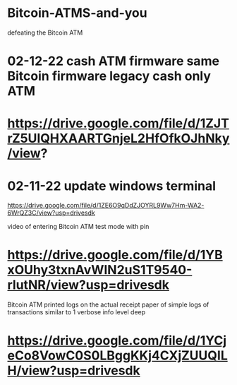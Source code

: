 # Bitcoin-ATMS-and-you
defeating the Bitcoin ATM

# 02-12-22 cash ATM firmware same Bitcoin firmware legacy cash only ATM
# https://drive.google.com/file/d/1ZJTrZ5UIQHXAARTGnjeL2HfOfkOJhNky/view?

# 02-11-22 update windows terminal
https://drive.google.com/file/d/1ZE6O9qDdZJOYRL9Ww7Hm-WA2-6WrQZ3C/view?usp=drivesdk



video of entering Bitcoin ATM test mode with pin
# https://drive.google.com/file/d/1YBxOUhy3txnAvWIN2uS1T9540-rlutNR/view?usp=drivesdk

Bitcoin ATM printed logs on the actual receipt paper of simple logs of transactions similar to 1 verbose info level deep 
# https://drive.google.com/file/d/1YCjeCo8VowC0S0LBggKKj4CXjZUUQILH/view?usp=drivesdk
